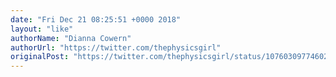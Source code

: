 ```yaml
---
date: "Fri Dec 21 08:25:51 +0000 2018"
layout: "like"
authorName: "Dianna Cowern"
authorUrl: "https://twitter.com/thephysicsgirl"
originalPost: "https://twitter.com/thephysicsgirl/status/1076030977460203521"
---
```

